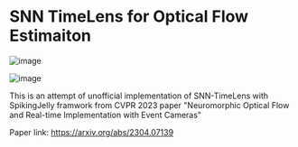# SNN TimeLens for Optical Flow Estimaiton

![image](https://github.com/petercmh01/SNN-TimeLens-for-Optical-Flow-Estimaiton/assets/87956324/e6e9b8ca-9d6a-4ce5-8b05-d9e629063604)

![image](https://github.com/petercmh01/SNN-TimeLens-for-Optical-Flow-Estimaiton/assets/87956324/202a6380-425b-4386-b74d-c0b213ab1d18)

This is an attempt of unofficial implementation of SNN-TimeLens with SpikingJelly framwork from CVPR 2023 paper "Neuromorphic Optical Flow and Real-time Implementation with Event Cameras"

Paper link: https://arxiv.org/abs/2304.07139
